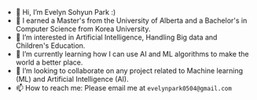 - 👋 Hi, I’m Evelyn Sohyun Park :)
- 🏫 I earned a Master's from the University of Alberta and a Bachelor's in Computer Science from Korea University.
- 👀 I’m interested in Artificial Intelligence, Handling Big data and Children's Education.
- 🌱 I’m currently learning how I can use AI and ML algorithms to make the world a better place.
- 💞️ I’m looking to collaborate on any project related to Machine learning (ML) and Artificial Intelligence (AI).
- 📫 How to reach me: Please email me at `evelynpark0504@gmail.com`

<!---
evelynpark0504/evelynpark0504 is a ✨ special ✨ repository because its `README.md` (this file) appears on your GitHub profile.
You can click the Preview link to take a look at your changes.
--->
